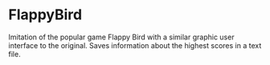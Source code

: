 # FlappyBird
Imitation of the popular game Flappy Bird with a similar graphic user interface to the original. Saves information about the highest scores in a text file.
